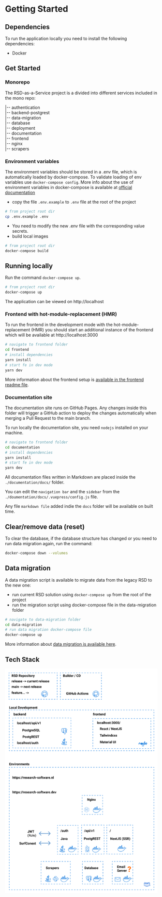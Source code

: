# Getting Started

## Dependencies

To run the application locally you need to install the following dependencies:

*   Docker

## Get Started

### Monorepo

The RSD-as-a-Service project is a divided into different services included in the mono repo:

|-- authentication  
|-- backend-postgrest  
|-- data-migration  
|-- database  
|-- deployment  
|-- documentation  
|-- frontend  
|-- nginx  
|-- scrapers

### Environment variables

The environment variables should be stored in a .env file, which is automatically loaded by docker-compose. To validate loading of env variables use `docker-compose config`. More info about the use of environment variables in docker-compose is available at [official documentation](https://docs.docker.com/compose/environment-variables/)

*   copy the file `.env.example` to `.env` file at the root of the project

```bash
# from project root dir
cp .env.example .env
```

*   You need to modify the new .env file with the corresponding value secrets.
*   build local images

```bash
# from project root dir
docker-compose build
```

## Running locally

Run the command `docker-compose up`.

```bash
# from project root dir
docker-compose up
```

The application can be viewed on http://localhost

### Frontend with hot-module-replacement (HMR)

To run the frontend in the development mode with the hot-module-replacement (HMR) you should start an additional instance of the frontend which will be available at http://localhost:3000

```bash
# navigate to frontend folder
cd frontend
# install dependencies
yarn install
# start fe in dev mode
yarn dev
```

More information about the frontend setup is [available in the frontend readme file](/frontend/README.md).

### Documentation site

The documentation site runs on GitHub Pages. Any changes inside this folder will trigger a GitHub action to deploy the changes automatically when merging a Pull Request to the main branch.

To run locally the documentation site, you need `nodejs` installed on your machine.

```bash
# navigate to frontend folder
cd documentation
# install dependencies
yarn install
# start fe in dev mode
yarn dev
```

All documentation files written in Markdown are placed inside the `./documentation/docs/` folder.

You can edit the `navigation bar` and the `sidebar` from the `./doumentation/docs/.vuepress/config.js` file.

Any file `markdown file` added indie the `docs` folder will be available on built time.

## Clear/remove data (reset)

To clear the database, if the database structure has changed or you need to run data migration again, run the command:

```bash
docker-compose down --volumes
```

## Data migration

A data migration script is available to migrate data from the legacy RSD to the new one:

*   run current RSD solution using `docker-compose up` from the root of the project
*   run the migration script using docker-compose file in the data-migration folder

```bash
# navigate to data-migration folder
cd data-migration
# run data migration docker-compose file
docker-compose up
```

More information about [data migration is available here](data-migration/README.md).

## Tech Stack

![image](/rsd-stack-220304.png)
